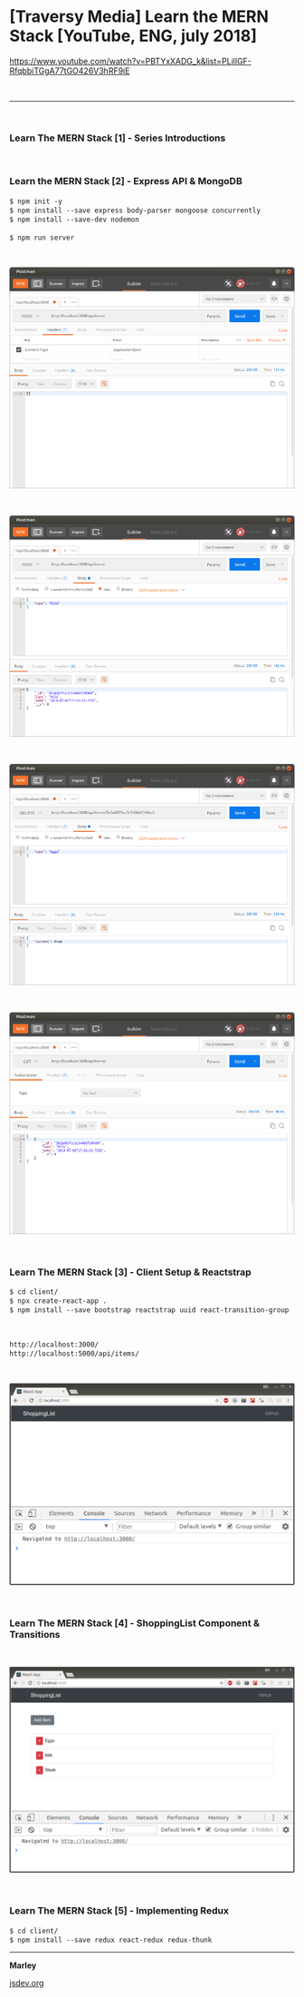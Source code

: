 # [Traversy Media] Learn the MERN Stack [YouTube, ENG, july 2018]

https://www.youtube.com/watch?v=PBTYxXADG_k&list=PLillGF-RfqbbiTGgA77tGO426V3hRF9iE

<br/>
<hr/>
<br/>

### Learn The MERN Stack [1] - Series Introductions

<br/>

### Learn the MERN Stack [2] - Express API & MongoDB

    $ npm init -y
    $ npm install --save express body-parser mongoose concurrently
    $ npm install --save-dev nodemon

    $ npm run server

<br/>

![Application](/img/pic-02-01.png?raw=true)

<br/>

![Application](/img/pic-02-02.png?raw=true)

<br/>

![Application](/img/pic-02-03.png?raw=true)

<br/>

![Application](/img/pic-02-04.png?raw=true)

<br/>

### Learn The MERN Stack [3] - Client Setup & Reactstrap

    $ cd client/
    $ npx create-react-app .
    $ npm install --save bootstrap reactstrap uuid react-transition-group

<br/>

    http://localhost:3000/
    http://localhost:5000/api/items/

<br/>

![Application](/img/pic-03-01.png?raw=true)

<br/>

### Learn The MERN Stack [4] - ShoppingList Component & Transitions

<br/>

![Application](/img/pic-04-01.png?raw=true)

<br/>

### Learn The MERN Stack [5] - Implementing Redux

    $ cd client/
    $ npm install --save redux react-redux redux-thunk

---

**Marley**

<a href="https://jsdev.org">jsdev.org</a>
